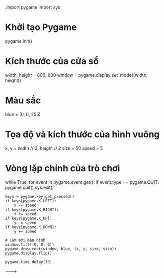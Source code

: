 .import pygame
import sys

# Khởi tạo Pygame
pygame.init()

# Kích thước của cửa sổ
width, height = 800, 600
window = pygame.display.set_mode((width, height))

# Màu sắc
blue = (0, 0, 255)

# Tọa độ và kích thước của hình vuông
x, y = width // 2, height // 2
size = 50
speed = 5

# Vòng lặp chính của trò chơi
while True:
    for event in pygame.event.get():
        if event.type == pygame.QUIT:
            pygame.quit()
            sys.exit()

    keys = pygame.key.get_pressed()
    if keys[pygame.K_LEFT]:
        x -= speed
    if keys[pygame.K_RIGHT]:
        x += speed
    if keys[pygame.K_UP]:
        y -= speed
    if keys[pygame.K_DOWN]:
        y += speed

    # Làm mới màn hình
    window.fill((0, 0, 0))
    pygame.draw.rect(window, blue, (x, y, size, size))
    pygame.display.flip()
    
    pygame.time.delay(30)

--->
